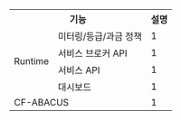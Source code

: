 <table>
  <tr>
    <th colspan ="2">기능</th>
     <th>설명</th>
  </tr>
  <tr>
     <td rowspan="4">Runtime</td>
     <td>미터링/등급/과금 정책</td>
     <td>1</td>
  </tr>
   <tr>
     <td>서비스 브로커 API</td>
     <td>1</td>
  </tr> 
  <tr>
     <td>서비스 API</td>
     <td>1</td>
  </tr> 
   <tr>
     <td>대시보드</td>
     <td>1</td>
  </tr> 
  <tr>
  	<td colspan ="2">CF-ABACUS</td>
    <td>1</td>
  </tr>
</table>
